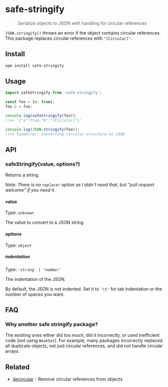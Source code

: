 # safe-stringify

> Serialize objects to JSON with handling for circular references

`JSON.stringify()` throws an error if the object contains circular references. This package replaces circular references with `"[Circular]"`.

## Install

```sh
npm install safe-stringify
```

## Usage

```js
import safeStringify from 'safe-stringify';

const foo = {a: true};
foo.b = foo;

console.log(safeStringify(foo));
//=> '{"a":true,"b":"[Circular]"}'

console.log(JSON.stringify(foo));
//=> TypeError: Converting circular structure to JSON
```

## API

### safeStringify(value, options?)

Returns a string.

*Note: There is no `replacer` option as I didn't need that, but “pull request welcome” if you need it.*

#### value

Type: `unknown`

The value to convert to a JSON string.

#### options

Type: `object`

##### indentation

Type: `'string' | 'number'`

The indentation of the JSON.

By default, the JSON is not indented. Set it to `'\t'` for tab indentation or the number of spaces you want.

## FAQ

### Why another safe stringify package?

The existing ones either did too much, did it incorrectly, or used inefficient code (not using `WeakSet`). For example, many packages incorrectly replaced all duplicate objects, not just circular references, and did not handle circular arrays.

## Related

- [decircular](https://github.com/sindresorhus/decircular) - Remove circular references from objects
